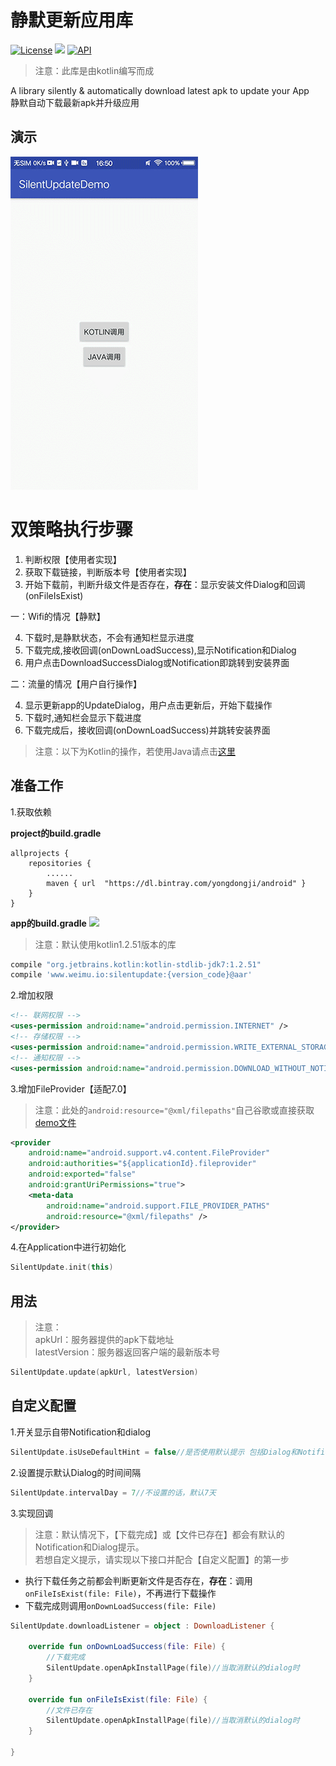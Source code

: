 # 静默更新应用库
[![License](https://img.shields.io/badge/license-Apache%202-green.svg)](https://www.apache.org/licenses/LICENSE-2.0)
[![](https://jitpack.io/v/caoyanglee/SilentUpdate.svg)](https://jitpack.io/#caoyanglee/SilentUpdate)
[![API](https://img.shields.io/badge/API-21%2B-brightgreen.svg?style=flat)](https://android-arsenal.com/api?level=21)

> 注意：此库是由kotlin编写而成<br>

A library silently & automatically download latest apk to update your App<br>
静默自动下载最新apk并升级应用

## 演示
![](https://github.com/CaoyangLee/SilentUpdate/blob/master/gif/gif_demo.gif)

# 双策略执行步骤
1. 判断权限【使用者实现】
2. 获取下载链接，判断版本号【使用者实现】
3. 开始下载前，判断升级文件是否存在，**存在**：显示安装文件Dialog和回调(onFileIsExist) 

一：Wifi的情况【静默】<br>

4. 下载时,是静默状态，不会有通知栏显示进度
5. 下载完成,接收回调(onDownLoadSuccess),显示Notification和Dialog
6. 用户点击DownloadSuccessDialog或Notification即跳转到安装界面

二：流量的情况【用户自行操作】<br>

4. 显示更新app的UpdateDialog，用户点击更新后，开始下载操作
5. 下载时,通知栏会显示下载进度
5. 下载完成后，接收回调(onDownLoadSuccess)并跳转安装界面


> 注意：以下为Kotlin的操作，若使用Java请点击[这里](https://github.com/CaoyangLee/SilentUpdateDemo/blob/master/README_JAVA.md)

## 准备工作 
1.获取依赖

**project的build.gradle**

```
allprojects {
    repositories {
        ......        
        maven { url  "https://dl.bintray.com/yongdongji/android" }
    }
}
```
**app的build.gradle**
[![](https://jitpack.io/v/caoyanglee/SilentUpdate.svg)](https://jitpack.io/#caoyanglee/SilentUpdate)

> 注意：默认使用kotlin1.2.51版本的库

```gradle
compile "org.jetbrains.kotlin:kotlin-stdlib-jdk7:1.2.51"
compile 'www.weimu.io:silentupdate:{version_code}@aar'
```

2.增加权限

```xml
<!-- 联网权限 -->
<uses-permission android:name="android.permission.INTERNET" />
<!-- 存储权限 -->
<uses-permission android:name="android.permission.WRITE_EXTERNAL_STORAGE" />
<!-- 通知权限 -->
<uses-permission android:name="android.permission.DOWNLOAD_WITHOUT_NOTIFICATION" />
```       
3.增加FileProvider【适配7.0】

> 注意：此处的```android:resource="@xml/filepaths"```自己谷歌或直接获取[demo文件](https://github.com/CaoyangLee/SilentUpdate/blob/master/app/src/main/res/xml/filepaths.xml)

```xml
<provider
    android:name="android.support.v4.content.FileProvider"
    android:authorities="${applicationId}.fileprovider"
    android:exported="false"
    android:grantUriPermissions="true">
    <meta-data
        android:name="android.support.FILE_PROVIDER_PATHS"
        android:resource="@xml/filepaths" />
</provider>
```


4.在Application中进行初始化

```kotlin
SilentUpdate.init(this)
```

## 用法
> 注意：<br>
apkUrl：服务器提供的apk下载地址<br>
latestVersion：服务器返回客户端的最新版本号

```kotlin
SilentUpdate.update(apkUrl, latestVersion)
```

## 自定义配置
1.开关显示自带Notification和dialog<br>

```kotlin
SilentUpdate.isUseDefaultHint = false//是否使用默认提示 包括Dialog和Notification
```

2.设置提示默认Dialog的时间间隔

```kotlin
SilentUpdate.intervalDay = 7//不设置的话，默认7天
```

3.实现回调<br>
> 注意：默认情况下，【下载完成】或【文件已存在】都会有默认的Notification和Dialog提示。<br>
若想自定义提示，请实现以下接口并配合【自定义配置】的第一步

* 执行下载任务之前都会判断更新文件是否存在，**存在**：调用`onFileIsExist(file: File)`，不再进行下载操作
* 下载完成则调用`onDownLoadSuccess(file: File)`

```kotlin
SilentUpdate.downloadListener = object : DownloadListener {

    override fun onDownLoadSuccess(file: File) {
        //下载完成
        SilentUpdate.openApkInstallPage(file)//当取消默认的dialog时
    }

    override fun onFileIsExist(file: File) {
        //文件已存在
        SilentUpdate.openApkInstallPage(file)//当取消默认的dialog时
    }

}
```

